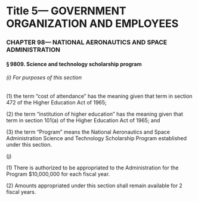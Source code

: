 
# Title 5— GOVERNMENT ORGANIZATION AND EMPLOYEES
### CHAPTER 98— NATIONAL AERONAUTICS AND SPACE ADMINISTRATION
#### § 9809. Science and technology scholarship program
###### (i) For purposes of this section

(1) the term “cost of attendance” has the meaning given that term in section 472 of the Higher Education Act of 1965;

(2) the term “institution of higher education” has the meaning given that term in section 101(a) of the Higher Education Act of 1965; and

(3) the term “Program” means the National Aeronautics and Space Administration Science and Technology Scholarship Program established under this section.

(j)

(1) There is authorized to be appropriated to the Administration for the Program $10,000,000 for each fiscal year.

(2) Amounts appropriated under this section shall remain available for 2 fiscal years.

